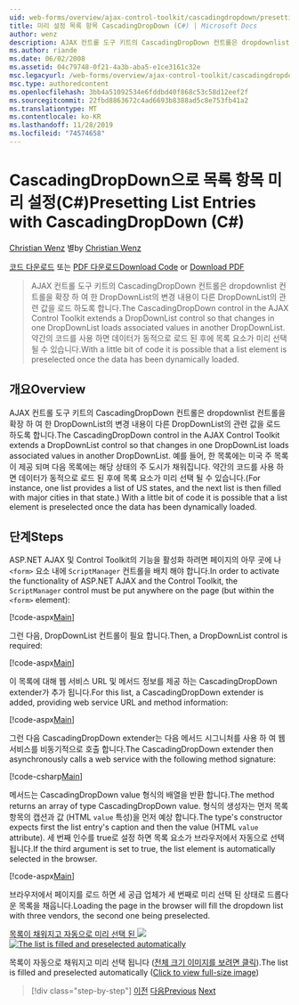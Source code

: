 ```yaml
---
uid: web-forms/overview/ajax-control-toolkit/cascadingdropdown/presetting-list-entries-with-cascadingdropdown-cs
title: 미리 설정 목록 항목 CascadingDropDown (C#) | Microsoft Docs
author: wenz
description: AJAX 컨트롤 도구 키트의 CascadingDropDown 컨트롤은 dropdownlist 컨트롤을 확장 하 여 한 DropDownList의 변경 내용이 anoth에 연결 된 값을 로드 하도록 합니다.
ms.author: riande
ms.date: 06/02/2008
ms.assetid: 04c79748-0f21-4a3b-aba5-e1ce3161c32e
msc.legacyurl: /web-forms/overview/ajax-control-toolkit/cascadingdropdown/presetting-list-entries-with-cascadingdropdown-cs
msc.type: authoredcontent
ms.openlocfilehash: 3bb4a51092534e6fddbd40f868c53c58d12eef2f
ms.sourcegitcommit: 22fbd8863672c4ad6693b8388ad5c8e753fb41a2
ms.translationtype: MT
ms.contentlocale: ko-KR
ms.lasthandoff: 11/28/2019
ms.locfileid: "74574658"
---
```

# <a name="presetting-list-entries-with-cascadingdropdown-c"></a><span data-ttu-id="23509-103">CascadingDropDown으로 목록 항목 미리 설정(C#)</span><span class="sxs-lookup"><span data-stu-id="23509-103">Presetting List Entries with CascadingDropDown (C#)</span></span>

<span data-ttu-id="23509-104">[Christian Wenz](https://github.com/wenz) 별</span><span class="sxs-lookup"><span data-stu-id="23509-104">by [Christian Wenz](https://github.com/wenz)</span></span>

<span data-ttu-id="23509-105">[코드 다운로드](https://download.microsoft.com/download/9/0/7/907760b1-2c60-4f81-aeb6-ca416a573b0d/cascadingdropdown2.cs.zip) 또는 [PDF 다운로드](https://download.microsoft.com/download/2/d/c/2dc10e34-6983-41d4-9c08-f78f5387d32b/cascadingDropDown2CS.pdf)</span><span class="sxs-lookup"><span data-stu-id="23509-105">[Download Code](https://download.microsoft.com/download/9/0/7/907760b1-2c60-4f81-aeb6-ca416a573b0d/cascadingdropdown2.cs.zip) or [Download PDF](https://download.microsoft.com/download/2/d/c/2dc10e34-6983-41d4-9c08-f78f5387d32b/cascadingDropDown2CS.pdf)</span></span>

> <span data-ttu-id="23509-106">AJAX 컨트롤 도구 키트의 CascadingDropDown 컨트롤은 dropdownlist 컨트롤을 확장 하 여 한 DropDownList의 변경 내용이 다른 DropDownList의 관련 값을 로드 하도록 합니다.</span><span class="sxs-lookup"><span data-stu-id="23509-106">The CascadingDropDown control in the AJAX Control Toolkit extends a DropDownList control so that changes in one DropDownList loads associated values in another DropDownList.</span></span> <span data-ttu-id="23509-107">약간의 코드를 사용 하면 데이터가 동적으로 로드 된 후에 목록 요소가 미리 선택 될 수 있습니다.</span><span class="sxs-lookup"><span data-stu-id="23509-107">With a little bit of code it is possible that a list element is preselected once the data has been dynamically loaded.</span></span>

## <a name="overview"></a><span data-ttu-id="23509-108">개요</span><span class="sxs-lookup"><span data-stu-id="23509-108">Overview</span></span>

<span data-ttu-id="23509-109">AJAX 컨트롤 도구 키트의 CascadingDropDown 컨트롤은 dropdownlist 컨트롤을 확장 하 여 한 DropDownList의 변경 내용이 다른 DropDownList의 관련 값을 로드 하도록 합니다.</span><span class="sxs-lookup"><span data-stu-id="23509-109">The CascadingDropDown control in the AJAX Control Toolkit extends a DropDownList control so that changes in one DropDownList loads associated values in another DropDownList.</span></span> <span data-ttu-id="23509-110">예를 들어, 한 목록에는 미국 주 목록이 제공 되며 다음 목록에는 해당 상태의 주 도시가 채워집니다. 약간의 코드를 사용 하면 데이터가 동적으로 로드 된 후에 목록 요소가 미리 선택 될 수 있습니다.</span><span class="sxs-lookup"><span data-stu-id="23509-110">(For instance, one list provides a list of US states, and the next list is then filled with major cities in that state.) With a little bit of code it is possible that a list element is preselected once the data has been dynamically loaded.</span></span>

## <a name="steps"></a><span data-ttu-id="23509-111">단계</span><span class="sxs-lookup"><span data-stu-id="23509-111">Steps</span></span>

<span data-ttu-id="23509-112">ASP.NET AJAX 및 Control Toolkit의 기능을 활성화 하려면 페이지의 아무 곳에 나 `<form>` 요소 내에 `ScriptManager` 컨트롤을 배치 해야 합니다.</span><span class="sxs-lookup"><span data-stu-id="23509-112">In order to activate the functionality of ASP.NET AJAX and the Control Toolkit, the `ScriptManager` control must be put anywhere on the page (but within the `<form>` element):</span></span>

[!code-aspx[Main](presetting-list-entries-with-cascadingdropdown-cs/samples/sample1.aspx)]

<span data-ttu-id="23509-113">그런 다음, DropDownList 컨트롤이 필요 합니다.</span><span class="sxs-lookup"><span data-stu-id="23509-113">Then, a DropDownList control is required:</span></span>

[!code-aspx[Main](presetting-list-entries-with-cascadingdropdown-cs/samples/sample2.aspx)]

<span data-ttu-id="23509-114">이 목록에 대해 웹 서비스 URL 및 메서드 정보를 제공 하는 CascadingDropDown extender가 추가 됩니다.</span><span class="sxs-lookup"><span data-stu-id="23509-114">For this list, a CascadingDropDown extender is added, providing web service URL and method information:</span></span>

[!code-aspx[Main](presetting-list-entries-with-cascadingdropdown-cs/samples/sample3.aspx)]

<span data-ttu-id="23509-115">그런 다음 CascadingDropDown extender는 다음 메서드 시그니처를 사용 하 여 웹 서비스를 비동기적으로 호출 합니다.</span><span class="sxs-lookup"><span data-stu-id="23509-115">The CascadingDropDown extender then asynchronously calls a web service with the following method signature:</span></span>

[!code-csharp[Main](presetting-list-entries-with-cascadingdropdown-cs/samples/sample4.cs)]

<span data-ttu-id="23509-116">메서드는 CascadingDropDown value 형식의 배열을 반환 합니다.</span><span class="sxs-lookup"><span data-stu-id="23509-116">The method returns an array of type CascadingDropDown value.</span></span> <span data-ttu-id="23509-117">형식의 생성자는 먼저 목록 항목의 캡션과 값 (HTML `value` 특성)을 먼저 예상 합니다.</span><span class="sxs-lookup"><span data-stu-id="23509-117">The type's constructor expects first the list entry's caption and then the value (HTML `value` attribute).</span></span> <span data-ttu-id="23509-118">세 번째 인수를 true로 설정 하면 목록 요소가 브라우저에서 자동으로 선택 됩니다.</span><span class="sxs-lookup"><span data-stu-id="23509-118">If the third argument is set to true, the list element is automatically selected in the browser.</span></span>

[!code-aspx[Main](presetting-list-entries-with-cascadingdropdown-cs/samples/sample5.aspx)]

<span data-ttu-id="23509-119">브라우저에서 페이지를 로드 하면 세 공급 업체가 세 번째로 미리 선택 된 상태로 드롭다운 목록을 채웁니다.</span><span class="sxs-lookup"><span data-stu-id="23509-119">Loading the page in the browser will fill the dropdown list with three vendors, the second one being preselected.</span></span>

<span data-ttu-id="23509-120">[목록이 채워지고 자동으로 미리 선택 된 ![](presetting-list-entries-with-cascadingdropdown-cs/_static/image2.png)](presetting-list-entries-with-cascadingdropdown-cs/_static/image1.png)</span><span class="sxs-lookup"><span data-stu-id="23509-120">[![The list is filled and preselected automatically](presetting-list-entries-with-cascadingdropdown-cs/_static/image2.png)](presetting-list-entries-with-cascadingdropdown-cs/_static/image1.png)</span></span>

<span data-ttu-id="23509-121">목록이 자동으로 채워지고 미리 선택 됩니다 ([전체 크기 이미지를 보려면 클릭](presetting-list-entries-with-cascadingdropdown-cs/_static/image3.png)).</span><span class="sxs-lookup"><span data-stu-id="23509-121">The list is filled and preselected automatically ([Click to view full-size image](presetting-list-entries-with-cascadingdropdown-cs/_static/image3.png))</span></span>

> [!div class="step-by-step"]
> <span data-ttu-id="23509-122">[이전](using-cascadingdropdown-with-a-database-cs.md)
> [다음](using-auto-postback-with-cascadingdropdown-cs.md)</span><span class="sxs-lookup"><span data-stu-id="23509-122">[Previous](using-cascadingdropdown-with-a-database-cs.md)
[Next](using-auto-postback-with-cascadingdropdown-cs.md)</span></span>
